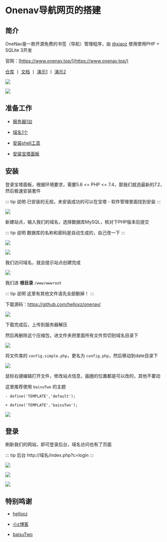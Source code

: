 # Onenav导航网页的搭建






## 简介

OneNav是一款开源免费的书签（导航）管理程序，由 [@xiaoz](https://blog.xiaoz.org/) 使用使用PHP + SQLite 3开发

官网：[https://www.onenav.top/](https://www.onenav.top/)

[仓库](https://github.com/helloxz/onenav) 丨 [文档](https://doc.xiaoz.me/books/onenav) 丨 [演示1](https://nav.rss.ink/) 丨 [演示2](https://123.baisu58.com/)

![](/onenav/onenav.png)


![](/onenav/baisu.png)




## 准备工作

* [服务器1台](./Server/)

* [域名1个](./domain/)

* [安装shell工具](./shell/)

* [安装宝塔面板](./BT.md)




## 安装

登录宝塔面板，根据环境要求，需要5.6 <= PHP <= 7.4，那我们就选最新的7.2，然后极速安装套件

::: tip 说明
已安装的无视，未安装成功的可以在宝塔 - 软件管理里面找到安装
:::

![](/onenav/onenav-01.png)



新建站点，输入我们的域名，选择数据库MySQL，核对下PHP版本后提交

::: tip 说明
数据库的名称和密码是自动生成的，自己改一下
:::

![](/onenav/onenav-02.png)

![](/onenav/onenav-03.png)





我们访问域名，就会提示站点创建完成


![](/onenav/onenav-04.png)




我们进 **根目录** `/www/wwwroot`

::: tip 说明
这里有其他文件请先全部删掉！
:::

下载源码：https://github.com/helloxz/onenav/


![](/onenav/onenav-05.png)


下载完成后，上传到服务器解压

然后再删除这个压缩包，进文件夹把里面所有文件剪切到域名目录下


![](/onenav/onenav-06.png)



将文件类的 `config.simple.php`，更名为 `config.php`，然后移动到date目录下

![](/onenav/onenav-07.png)


鼠标右键编辑打开文件，修改站点信息，画圈的位置都是可以改的，其他不要动

这里推荐使用 `baisuTwo` 的主题

```diff{3}
- define('TEMPLATE','default');

+ define('TEMPLATE','baisuTwo');
```

![](/onenav/onenav-08.png)





## 登录

刷新我们的网站，即可登录后台，域名访问也有了页面

::: tip 后台
http://域名/index.php?c=login
:::

![](/onenav/onenav-09.png)

![](/onenav/onenav-10.png)

![](/onenav/onenav-11.png)







## 特别鸣谢

* [helloxz](https://github.com/helloxz/onenav/)


* [小z博客](https://www.xiaoz.me/)


* [baisuTwo](https://gitee.com/baisucode/baisu-two)
